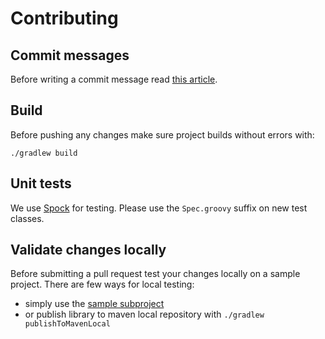 # Contributing

## Commit messages
Before writing a commit message read [this article](https://chris.beams.io/posts/git-commit/).

## Build
Before pushing any changes make sure project builds without errors with:
```
./gradlew build
```

## Unit tests
We use [Spock](https://spockframework.org) for testing.
Please use the `Spec.groovy` suffix on new test classes.

## Validate changes locally
Before submitting a pull request test your changes locally on a sample project.
There are few ways for local testing:
- simply use the [sample subproject](https://github.com/coditory/quark-i18n/tree/master/sample)
- or publish library to maven local repository with `./gradlew publishToMavenLocal`
